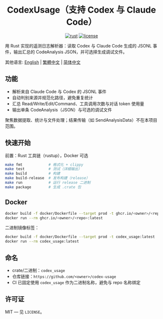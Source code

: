<center>

# CodexUsage（支持 Codex 与 Claude Code）

[![rust](https://img.shields.io/badge/Rust-stable-orange?logo=rust&logoColor=white)](https://www.rust-lang.org/)
[![license](https://img.shields.io/badge/License-MIT-green.svg?labelColor=gray)](LICENSE)

</center>

用 Rust 实现的遥测日志解析器：读取 Codex 与 Claude Code 生成的 JSONL 事件，输出汇总的 CodeAnalysis JSON，并可选择生成调试文件。

其他语言: [English](README.md) | [繁體中文](README.zh-TW.md) | [简体中文](README.zh-CN.md)

## 功能

- 解析来自 Claude Code 与 Codex 的 JSONL 事件
- 自动判别来源并规范化路径，避免重复统计
- 汇总 Read/Write/Edit/Command、工具调用次数与对话 token 使用量
- 输出单条 CodeAnalysis（JSON）与可选的调试文件

聚焦数据提取、统计与文件处理；结果传输（如 SendAnalysisData）不在本项目范围。

## 快速开始

前置：Rust 工具链（rustup），Docker 可选

```bash
make fmt            # 格式化 + clippy
make test           # 测试（详细输出）
make build          # 构建
make build-release  # 发布构建（release）
make run            # 运行 release 二进制
make package        # 生成 .crate 包
```

## Docker

```bash
docker build -f docker/Dockerfile --target prod -t ghcr.io/<owner>/<repo>:latest .
docker run --rm ghcr.io/<owner>/<repo>:latest
```

二进制镜像标签：
```bash
docker build -f docker/Dockerfile --target prod -t codex_usage:latest .
docker run --rm codex_usage:latest
```

## 命名

- crate/二进制：`codex_usage`
- 仓库链接：`https://github.com/<owner>/codex-usage`
- CI 已固定使用 `codex_usage` 作为二进制名称，避免与 repo 名称绑定

## 许可证

MIT — 见 `LICENSE`。
